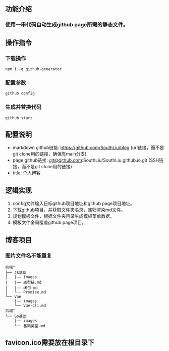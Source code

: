 ## 功能介绍
### 使用一串代码自动生成github page所需的静态文件。

## 操作指令
### 下载操作
```
npm i -g github-generator
```
### 配置参数
```
github config
```
### 生成并替换代码
```
github start
```

## 配置说明
* markdown github链接: https://github.com/SouthLiu/blog (url链接，而不是git clone用的链接，确保有main分支)
* page github链接: git@github.com:SouthLiu/SouthLiu.github.io.git (SSH链接，而不是git clone用的链接)
* title: 个人博客

## 逻辑实现
1. config文件输入目标github项目地址和github page项目地址。
2. 下载github项目，并获取文件夹名录，递归渲染md文件。
3. 规划模板文件，根据文件夹目录生成模板菜单数据。
4. 模板文件全局覆盖github page项目。

## 博客项目
### 图片文件名**不能重复**
```
前端^
├── JS基础
|   |—— images
|   |—— 原型链.md
|   |—— 闭包.md
|   └── Promise.md
└── Vue
    |—— images
    └── Vue-cli.md
后端^
└── Go基础
    |—— images
    └── 基础类型.md
```
## favicon.ico需要放在根目录下